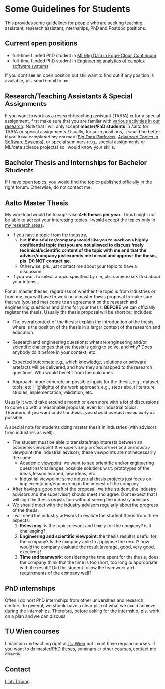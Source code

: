 # Some Guidelines for Students

This provides some guidelines for people who are seeking teaching assistant, research assistant, internships, PhD and Postdoc positions.

## Current open positions
*  full-time funded PhD student in [ML/Big Data in Edge-Cloud Continuum](https://docs.google.com/document/d/1pkHBcLauRr7bZ2CzprP8f_QcSLSUE3MfDnmj_tPZyiY/edit?usp=sharing)
*  full-time funded PhD student in [Engineering analytics of complex software systems](https://docs.google.com/document/d/1SM_eLQhVtLV_yKrQ9l1zEvq2UZNYoNQNd3IQQpomybM/edit?usp=sharing)

If you dont see an open position but still want to find out if any position is available, pls. send email to me.

## Research/Teaching Assistants & Special Assignments
If you want to work as a research/teaching assistant (TA/RA) or for a special assignment, first make sure that you are familar with  [various activities in our research](https://rdsea.github.io). Note that I will only accept **master/PhD  students** in Aalto for TA/RA or special assignments. Usually, for such positions, it would be better if you have completed my courses ([Big Data Platforms](https://version.aalto.fi/gitlab/bigdataplatforms/cs-e4640), [Advanced Topics in Software Systems](https://version.aalto.fi/gitlab/sys4bigml/cs-e4660)), or special seminars (e.g., special assignments or ML/data science projects) so I would know your skills.

## Bachelor Thesis and Internships for Bachelor Students
If I have open topics, you would find the topics published officially in the right forum. Otherwise, do not contact me.

## Aalto Master Thesis

My workload would be to supervise **4-6 theses per year**. Thus I might not be able to accept your interesting topics. I would accept the topics only in [my research areas](https://rdsea.github.io).

* If you have a topic from the industry,
  - but **if the advisor/company would like you to work on a highly confidential topic that you are not allowed to discuss freely technical/scientific content of the topic with me and that the advisor/company just expects me to read and approve the thesis, pls. DO NOT contact me**.
  -  Otherwise, pls. just contact me about your topic to have a discussion.
* If you want to select a topic specified by me, pls. come to talk first about your interest.

For all master theses, regardless of whether the topic is from industries or from me, you will have to work on a master thesis proposal to make sure that we (you and me) come to an agreement on the research and engineering questions and plans for your thesis, **BEFORE** we can officially register the thesis. Usually the thesis proposal will be short but includes:

* The overal context of the thesis: explain the introduction of the thesis, where is the position of the thesis in a larger context of the research and education.
* Research and engineering questions: what  are engineering and/or scientific challenges that the thesis is going to solve, and why? Does anybody do it before in your context, etc.
* Expected outcomes: e.g., which knowledge, solutions or software artefacts will be delivered, and how they are mapped to the research questions. Who would benefit from the outcomes

 * Approach: more concrete on possible inputs for the thesis, e.g., dataset, tools, etc. Highlights of the work approach, e.g., steps about literature studies, implementation, validation, etc.

 Usually it would take around a month or even more with a lot of discussions to come up with a reasonable proposal, even for industrial topics. Therefore, if you want to do the thesis, you should contact me as early as possible.

A special note for students doing master thesis in industries (with advisors from industries as well):

* The student must be able to translate/map interests between an academic viewpoint (the supervising professor/me) and an industry viewpoint (the industrial advisor); these viewpoints are not necessarily the same.
    * Academic viewpoint: we want to see scientific and/or engineering questions/challenges, possible solutions w.r.t. prototypes of the ideas, lesson learned, new ideas, etc.
    * Industrial viewpoint: some industrial thesis projects just focus on implementation/engineering in the interest of the company
* After having a good draft of the proposal, we (the student, the industry advisors and the supervisor) should meet and agree. Dont expect that I will sign the thesis registration without seeing the industry advisors.
* We should meet with the industry advisors regularly about the progress of the thesis.
* I will need the industry advisors to evalute the student thesis from three aspects:
    1. **Relevancy**: is the topic relevant and timely for the company? is it challenging?
    2. **Engineering and scientific viewpoint**: the thesis result is useful for the company? Is the company able to apply/use the result? how would the company evaluate the result (average, good, very good, excellent)?
    3. **Time and teamwork**: considering the time spent for  the thesis, does the company think that the time is too short, too long or appropriate with the result? Did the student follow the teamwork and requirements of the company well?



## PhD internships

Often I do host PhD internships from other universities and research centers. In general, we should have a clear plan of what we could achieve during the internships. Therefore, before asking for the internship, pls. work on a plan and we can discuss.

## TU Wien courses

I maintain my teaching right at [TU Wien](http://www.informatik.tuwien.ac.at/) but I dont have regular courses. If you want to do master/PhD theses, seminars or other courses, contact me directly.

## Contact

[Linh Truong](linh.truong@aalto.fi)
